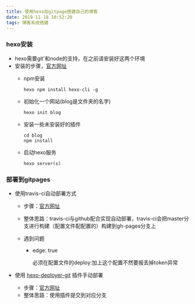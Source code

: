```yaml
---
title: 使用hexo加gitpage搭建自己的博客
date: 2019-11-18 10:52:20
tags: 博客系统搭建
---
```

### hexo安装
- hexo需要git'和node的支持，在之前请安装好这两个环境
- 安装的步骤，[官方网址]( https://hexo.io/zh-cn/ )
  - npm安装
    
    `hexo
    npm install hexo-cli -g`
    
  - 初始化一个网站(blog是文件夹的名字)
    
    ` hexo init blog `
    
  - 安装一些未安装好的插件
  
    ```
    cd blog
    npm install
    ```
  
  - 启动hexo服务
  
    `hexo server(s)`

### 部署到gitpages

- 使用travis-ci自动部署方式

  - 步骤：[官方网址](https://hexo.io/zh-cn/docs/github-pages)

  - 整体思路：travis-ci与github配合实现自动部署，travis-ci会把master分支进行构建（配置文件配配置的）构建到gh-pages分支上

  - 遇到问题

    - edge: true

      必须在配置文件的deploy:加上这个配置不然要报丢掉token异常

- 使用 [hexo-deployer-git](https://github.com/hexojs/hexo-deployer-git) 插件手动部署
  - 步骤：[官方网址]( https://hexo.io/zh-cn/docs/one-command-deployment )
  - 整体思路：使用插件提交到对应分支